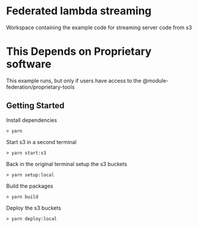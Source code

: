 # Federated lambda streaming

Workspace containing the example code for streaming server code from s3

# This Depends on Proprietary software

This example runs, but only if users have access to the @module-federation/proprietary-tools

## Getting Started

Install dependencies

```shell script
> yarn
```

Start s3 in a second terminal

```shell script
> yarn start:s3
```

Back in the original terminal setup the s3 buckets

```shell script
> yarn setup:local
```

Build the packages

```shell script
> yarn build
```

Deploy the s3 buckets

```shell script
> yarn deploy:local
```

